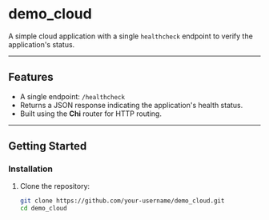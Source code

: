 # demo_cloud

A simple cloud application with a single `healthcheck` endpoint to verify the application's status.

---

## Features

- A single endpoint: `/healthcheck`
- Returns a JSON response indicating the application's health status.
- Built using the **Chi** router for HTTP routing.
---

## Getting Started


### Installation

1. Clone the repository:
   ```bash
   git clone https://github.com/your-username/demo_cloud.git
   cd demo_cloud
